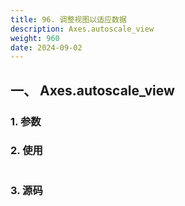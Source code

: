 ```yaml
---
title: 96. 调整视图以适应数据
description: Axes.autoscale_view
weight: 960
date: 2024-09-02
---
```

<style>
th, td {
  border: 1px solid rgb(190, 190, 190);
}
</style>


## 一、 Axes.autoscale_view


### 1. 参数




### 2. 使用



```python


```


### 3. 源码
```python

```




